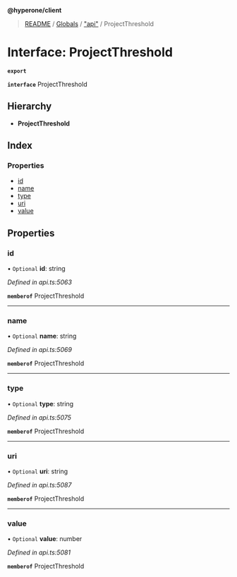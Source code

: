 **@hyperone/client**

> [README](../README.md) / [Globals](../globals.md) / ["api"](../modules/_api_.md) / ProjectThreshold

# Interface: ProjectThreshold

**`export`** 

**`interface`** ProjectThreshold

## Hierarchy

* **ProjectThreshold**

## Index

### Properties

* [id](_api_.projectthreshold.md#id)
* [name](_api_.projectthreshold.md#name)
* [type](_api_.projectthreshold.md#type)
* [uri](_api_.projectthreshold.md#uri)
* [value](_api_.projectthreshold.md#value)

## Properties

### id

• `Optional` **id**: string

*Defined in api.ts:5063*

**`memberof`** ProjectThreshold

___

### name

• `Optional` **name**: string

*Defined in api.ts:5069*

**`memberof`** ProjectThreshold

___

### type

• `Optional` **type**: string

*Defined in api.ts:5075*

**`memberof`** ProjectThreshold

___

### uri

• `Optional` **uri**: string

*Defined in api.ts:5087*

**`memberof`** ProjectThreshold

___

### value

• `Optional` **value**: number

*Defined in api.ts:5081*

**`memberof`** ProjectThreshold
